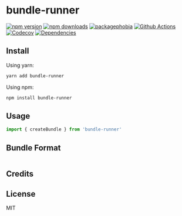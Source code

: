 # bundle-runner

[![npm version][npm-version-src]][npm-version-href]
[![npm downloads][npm-downloads-src]][npm-downloads-href]
[![packagephobia][packagephobia-src]][packagephobia-href]
[![Github Actions][github-actions-src]][github-actions-href]
[![Codecov][codecov-src]][codecov-href]
[![Dependencies][david-dm-src]][david-dm-href]

## Install

Using yarn:

```bash
yarn add bundle-runner
```

Using npm:

```bash
npm install bundle-runner
```

## Usage


```js
import { createBundle } from 'bundle-runner'
```

## Bundle Format

```ts

```

## Credits



## License

MIT

<!-- Badges -->
[npm-version-src]: https://flat.badgen.net/npm/dt/bundle-runner
[npm-version-href]: https://npmjs.com/package/bundle-runner

[npm-downloads-src]: https://flat.badgen.net/npm/v/bundle-runner
[npm-downloads-href]: https://npmjs.com/package/bundle-runner

[github-actions-src]: https://github.com/nuxt-contrib/bundle-runner/workflows/test/badge.svg
[github-actions-href]: https://github.com/nuxt-contrib/bundle-runner/actions?query=workflow%3Atest

[codecov-src]: https://flat.badgen.net/codecov/c/github/nuxt-contrib/bundle-runner
[codecov-href]: https://codecov.io/gh/nuxt-contrib/bundle-runner

[david-dm-src]: https://flat.badgen.net/david/dep/nuxt-contrib/bundle-runner
[david-dm-href]: https://david-dm.org/nuxt-contrib/bundle-runner

[packagephobia-src]: https://flat.badgen.net/packagephobia/install/bundle-runner
[packagephobia-href]: https://packagephobia.now.sh/result?p=bundle-runner
